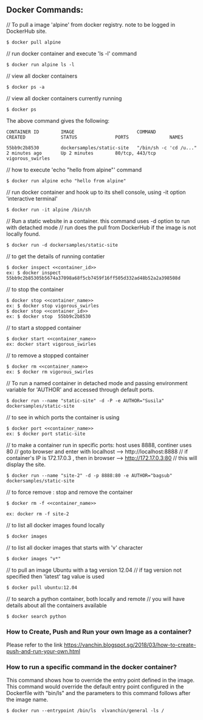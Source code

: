 
Docker Commands:
---------------

// To pull a image 'alpine' from docker registry.  note to be logged in DockerHub site.
```
$ docker pull alpine
```

// run docker container and execute 'ls -l' command
```
$ docker run alpine ls -l
```

// view all docker containers
```
$ docker ps -a
```

// view all docker containers currently running
```
$ docker ps
```

The above command gives the following:
```
CONTAINER ID        IMAGE                       COMMAND                  CREATED             STATUS              PORTS               NAMES

55bb9c2b8530        dockersamples/static-site   "/bin/sh -c 'cd /u..."   2 minutes ago       Up 2 minutes        80/tcp, 443/tcp     vigorous_swirles
```

// how to execute 'echo "hello from alpine"' command
```
$ docker run alpine echo "hello from alpine"
```

// run docker container and hook up to its shell console, using -it option 'interactive terminal'
```
$ docker run -it alpine /bin/sh
```

// Run a static website in a container. this command uses -d option to run with detached mode
// run does the pull from DockerHub if the image is not locally found.
```
$ docker run -d dockersamples/static-site
```

// to get the details of running contatier
```
$ docker inspect <<container_id>>
ex: $ docker inspect 55bb9c2b85305b5674a37098a68f5cb7459f16ff505d332ad48b52a2a398508d
```

// to stop the container
```
$ docker stop <<container_name>>
ex: $ docker stop vigorous_swirles
$ docker stop <<container_id>>
ex: $ docker stop  55bb9c2b8530
```

// to start a stopped container
```
$ docker start <<container_name>>
ex: docker start vigorous_swirles
```

// to remove a stopped container
```
$ docker rm <<container_name>>
ex: $ docker rm vigorous_swirles
```

// To run a named container in detached mode and passing environment variable for 'AUTHOR' and accessed through default ports.
```
$ docker run --name "static-site" -d -P -e AUTHOR="Susila" dockersamples/static-site
```

// to see in which ports the container is using
```
$ docker port <<container_name>>
ex: $ docker port static-site
```

// to make a container run in specific ports: host uses 8888, continer uses 80
// goto browser and enter with localhost --> http://localhost:8888
// if container's IP is 172.17.0.3 , then in browser --> http://172.17.0.3:80
// this will display the site.
```
$ docker run --name "site-2" -d -p 8888:80 -e AUTHOR="bagsub" dockersamples/static-site
```

// to force remove : stop and remove the container
```
$ docker rm -f <<container_name>>

ex: docker rm -f site-2
```

// to list all docker images found locally

```
$ docker images
```

// to list all docker images that starts with 'v' character

```
$ docker images "v*"
```

// to pull an image Ubuntu with a tag version 12.04
// if tag version not specified then 'latest' tag value is used
```
$ docker pull ubuntu:12.04
```

// to search a python container, both locally and remote
// you will have details about all the containers available
```
$ docker search python
```

### How to Create, Push and Run your own Image as a container?

Please refer to the link https://vanchin.blogspot.sg/2018/03/how-to-create-push-and-run-your-own.html

### How to run a specific command in the docker container?

This command shows how to override the entry point defined in the image. This command would override the default entry point configured in the Dockerfile with "bin/ls" and the parameters to this command follows after the image name. 

```
$ docker run --entrypoint /bin/ls  vlvanchin/general -ls /
```


